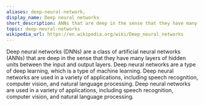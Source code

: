 ```yaml
---
aliases: deep-neural-network,
display_name: Deep neural networks
short_description: ANNs that are deep in the sense that they have many layers of hidden units between the input and output layers.
topic: deep-neural-networks
wikipedia_url: https://en.wikipedia.org/wiki/Deep_neural_networks
---
```


Deep neural networks (DNNs) are a class of artificial neural networks (ANNs) that are deep in the sense that they have many layers of hidden units between the input and output layers. Deep neural networks are a type of deep learning, which is a type of machine learning. Deep neural networks are used in a variety of applications, including speech recognition, computer vision, and natural language processing. Deep neural networks are used in a variety of applications, including speech recognition, computer vision, and natural language processing.
